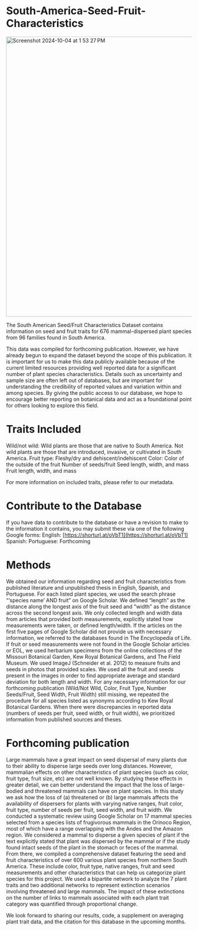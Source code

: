 # South-America-Seed-Fruit-Characteristics
<img width="759" alt="Screenshot 2024-10-04 at 1 53 27 PM" src="https://github.com/user-attachments/assets/539b46ce-ea19-49d1-837b-daec7b87ca51">

The South American Seed/Fruit Characteristics Dataset contains information on seed and fruit traits for 676 mammal-dispersed plant species from 96 families found in South America. 

This data was compiled for forthcoming publication. However, we have already begun to expand the dataset beyond the scope of this publication. It is important for us to make this data publicly available because of the current limited resources providing well reported data for a significant number of plant species characteristics. Details such as uncertainty and sample size are often left out of databases, but are important for understanding the credibility of reported values and variation within and among species. By giving the public access to our database, we hope to encourage better reporting on botanical data and act as a foundational point for others looking to explore this field.

# Traits Included
Wild/not wild: Wild plants are those that are native to South America. Not wild plants are those that are introduced, invasive, or cultivated in South America.
Fruit type: Fleshy/dry and dehiscent/indehiscent
Color: Color of the outside of the fruit
Number of seeds/fruit
Seed length, width, and mass
Fruit length, width, and mass

For more information on included traits, please refer to our metadata.

# Contribute to the Database
If you have data to contribute to the database or have a revision to make to the information it contains, you may submit these via one of the following Google forms:
English: [https://shorturl.at/oVbT1](https://shorturl.at/oVbT1)
Spanish: 
Portuguese: Forthcoming

# Methods
We obtained our information regarding seed and fruit characteristics from published literature and unpublished thesis in English, Spanish, and Portuguese. For each listed plant species, we used  the search phrase “‘species name’ AND fruit” on Google Scholar. We defined “length” as the distance along the longest axis of the fruit seed and "width" as the distance across the second longest axis. We only collected length and width data from articles that provided both measurements, explicitly stated how measurements were taken, or defined length/width. If the articles on the first five pages of Google Scholar did not provide us with necessary information, we referred to the databases found in The Encyclopedia of Life. If fruit or seed measurements were not found in the Google Scholar articles or EOL, we used herbarium specimens from the online collections of the Missouri Botanical Garden, Kew Royal Botanical Gardens, and The Field Museum. We used ImageJ (Schneider et al. 2012) to measure fruits and seeds in photos that provided scales. We used all the fruit and seeds present in the images in order to find appropriate average and standard deviation for both length and width. For any necessary information for our forthcoming publication (Wild/Not Wild, Color, Fruit Type, Number Seeds/Fruit, Seed Width, Fruit Width) still missing, we repeated the procedure for all species listed as synonyms according to Kew Royal Botanical Gardens. When there were discrepancies in reported data (numbers of seeds per fruit, seed width, or fruit width), we prioritized information from published sources and theses. 

# Forthcoming publication
Large mammals have a great impact on seed dispersal of many plants due to their ability to disperse large seeds over long distances. However, mammalian effects on other characteristics of plant species (such as color, fruit type, fruit size, etc)  are not well known. By studying these effects in greater detail, we can better understand the impact that the loss of large-bodied and threatened mammals can have on plant species. In this study we ask how the loss of (a) threatened or (b) large mammals affects the availability of dispersers for plants with varying native ranges, fruit color, fruit type, number of seeds per fruit, seed width, and fruit width. We conducted a systematic review using Google Scholar on 17 mammal species selected from a species lists of frugivorous mammals in the Orinoco Region, most of which have a range overlapping with the Andes and the Amazon region. We considered a mammal to disperse a given species of plant if the text explicitly stated that plant was dispersed by the mammal or if the study found intact seeds of the plant in the stomach or feces of the mammal. From there, we compiled a comprehensive dataset featuring the seed and fruit characteristics of over 600 various plant species from northern South America. These include color, fruit type,  native ranges,  fruit and seed measurements and other characteristics that can help us categorize  plant species for this project. We used a bipartite network to analyze the 7 plant traits and two additional networks to represent extinction scenarios involving threatened and large mammals. The impact of these extinctions on the number of links to mammals associated with each plant trait category was quantified through proportional change. 

We look forward to sharing our results, code, a supplement on averaging plant trait data, and the citation for this database in the upcoming months.

